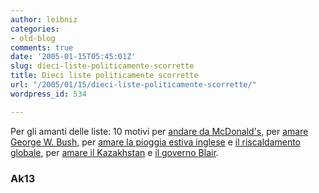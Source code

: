 ```yaml
---
author: leibniz
categories:
- old-blog
comments: true
date: '2005-01-15T05:45:01Z'
slug: dieci-liste-politicamente-scorrette
title: Dieci liste politicamente scorrette
url: "/2005/01/15/dieci-liste-politicamente-scorrette/"
wordpress_id: 534

---
```

Per gli amanti delle liste: 10 motivi per [andare da McDonald's](https://www.ak13.com/article.php?id=277), per [amare George W. Bush](https://www.ak13.com/article.php?id=274), per [amare la pioggia estiva inglese](https://www.ak13.com/article.php?id=227) e [il riscaldamento globale](https://www.ak13.com/article.php?id=249), per [amare il Kazakhstan](https://www.ak13.com/article.php?id=193) e [il governo Blair](https://www.ak13.com/article.php?id=180).




### Ak13

